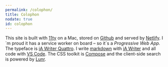 ```yaml
---
permalink: /colophon/
title: Colophon
nodate: true
id: colophon
---
```


This site is built with [11ty](https://www.11ty.dev) on a Mac, stored on [Github](https://github.com) and served by [Netlify](https://www.netlify.com). I´m proud it has a service worker on board – so it´s a _Progressive Web App._ The typeface is [iA Writer Quattro](https://ia.net/writer/blog/a-typographic-christmas). I write [markdown](https://www.markdownguide.org) with [iA Writer](https://ia.net/writer) and all code with [VS Code](https://code.visualstudio.com). The CSS toolkit is [Compose](/tools/compose/) and the client-side search is powered by [Lunr](https://lunrjs.com/).
